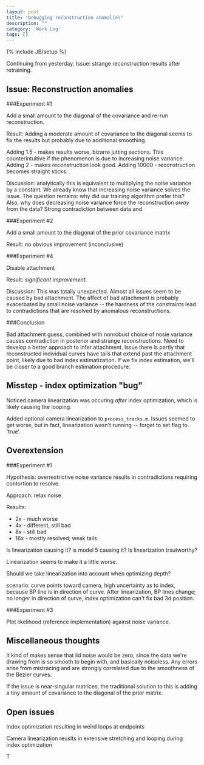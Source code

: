 ```yaml
---
layout: post
title: "Debugging reconstruction anomalies"
description: ""
category: 'Work Log'
tags: []
---
```

{% include JB/setup %}

Continuing from yesterday.  Issue: strange reconstruction results after retraining.

Issue: Reconstruction anomalies
---------------

###Experiment #1

Add a small amount to the diagonal of the covariance and re-run reconstruction.  

Result:  Adding a moderate amount of covariance to the diagonal seems to fix the results but probably due to additional smoothing.

Adding 1.5 - makes results worse, bizarre jutting sections. This counterintuitive if the phenomenon is due to increasing noise variance.
Adding 2 - makes reconstruction look good.
Adding 10000 - reconstruction becomes straight sticks.

Discussion: analytically this is equivalent to multiplying the noise variance by a constant.  We already know that increasing noise variance solves the issue.  The question remains: why did our training algorithm prefer this? Also, why does decreasing noise variance force the reconstruction *away* from the data?  Strong contradiction between data and 

###Experiment #2

Add a small amount to the diagonal of the prior covariance matrix

Result: no obvious improvement (inconclusive)

###Experiment #4

Disable attachment

Result:  *significant improvement*. 

Discussion:  This was totally unexpected.  Almost all issues seem to be caused by bad attachment.  The affect of bad attachment is probably exacerbated by small noise variance -- the hardness of the constraints lead to contradictions that are resolved by anomalous reconstructions.

###Conclusion

Bad attachment guess, combined with nonrobust choice of nosie variance causes contradiction in posterior and strange reconstructions.  Need to develop a better approach to infer attachment.  Issue there is partly that reconstructed individual curves have tails that extend past the attachment point, likely due to bad index estimatization.  If we fix index estimation, we'll be closer to a good branch estimation procedure.

Misstep - index optimization "bug"
---------------

Noticed camera linearization was occuring *after* index optimization, which is likely causing the looping.

Added optional camera linearization to `process_tracks.m`.  Issues seemed to get worse, but in fact, linearization wasn't running -- forget to set flag to 'true'.

Overextension
------------

###Experiment #1

Hypothesis: overrestrictive noise variance results in contradictions requiring contortion to resolve.

Approach: relax noise

Results:
 
* 2x - much worse
* 4x - different, still bad
* 8x - still bad
* 16x - mostly resolved; weak tails

Is linearization causing it?  is model 5 causing it?  Is linearization trsutworthy?  

Linearization seems to make it a little worse.

Should we take linearization into account when optimizing depth?

scenario: curve points toward camera, high uncertainty as to index, because BP line is in direction of curve.  After linearization, BP lines change; no longer in direction of curve, index optimization can't fix bad 3d position.

###Experiment #3

Plot likelihood (reference implementation) against noise variance.


Miscellaneous thoughts
----------------------

It kind of makes sense that iid noise would be zero, since the data we're drawing from is so smooth to begin with, and basically noiseless. Any errors arise from mistracing and are strongly correlated due to the smoothness of the Bezier curves.

If the issue is near-singular matrices, the traditional solution to this is adding a tiny amount of covariance to the diagonal of the prior matrix.  

Open issues
------------

Index optimization resulting in weird loops at endpoints

Camera linearization reuslts in extensive stretching and looping during index optimization

T
